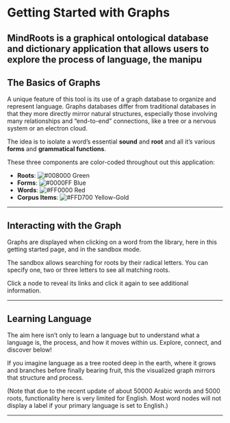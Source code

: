 # Getting Started with Graphs

**MindRoots** is a graphical ontological database and dictionary application that allows users to explore the process of language, the manipu
---

## The Basics of Graphs

A unique feature of this tool is its use of a graph database to organize and represent language.  Graphs databases differ from traditional databases in that they more directly mirror natural structures, especially those involving many relationships and “end-to-end” connections, like a tree or a nervous system or an electron cloud.

The idea is to isolate a word’s essential **sound** and **root** and all it’s various **forms** and **grammatical functions**. 

These three components are color-coded throughout out this application:

- **Roots**: ![#008000](https://via.placeholder.com/15/008000/000000?text=+) Green
- **Forms**: ![#0000FF](https://via.placeholder.com/15/0000FF/000000?text=+) Blue
- **Words**: ![#FF0000](https://via.placeholder.com/15/FF0000/000000?text=+) Red
- **Corpus Items**: ![#FFD700](https://via.placeholder.com/15/FFD700/000000?text=+) Yellow-Gold



---

## Interacting with the Graph

Graphs are displayed when clicking on a word from the library, here in this getting started page, and in the sandbox mode.

The sandbox allows searching for roots by their radical letters.  You can specify one, two or three letters to see all matching roots.

Click a node to reveal its links and click it again to see additional information. 
  

---

## Learning Language

The aim here isn’t only to learn a language but to understand what a language is, the process, and how it moves within us. Explore, connect, and discover below!

If you imagine language as a tree rooted deep in the earth, where it grows and branches before finally bearing fruit, this the visualized graph mirrors that structure and process.

(Note that due to the recent update of about 50000 Arabic words and 5000 roots, functionality here is very limited for English.  Most word nodes will not display a label if your primary language is set to English.)

---